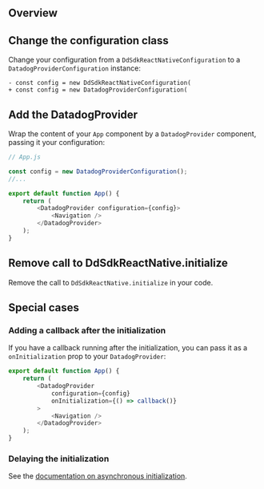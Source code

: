 ## Overview

## Change the configuration class

Change your configuration from a `DdSdkReactNativeConfiguration` to a `DatadogProviderConfiguration` instance:

```git
- const config = new DdSdkReactNativeConfiguration(
+ const config = new DatadogProviderConfiguration(
```

## Add the DatadogProvider

Wrap the content of your `App` component by a `DatadogProvider` component, passing it your configuration:

```javascript
// App.js

const config = new DatadogProviderConfiguration();
//...

export default function App() {
    return (
        <DatadogProvider configuration={config}>
            <Navigation />
        </DatadogProvider>
    );
}
```

## Remove call to DdSdkReactNative.initialize

Remove the call to `DdSdkReactNative.initialize` in your code.

## Special cases

### Adding a callback after the initialization

If you have a callback running after the initialization, you can pass it as a `onInitialization` prop to your `DatadogProvider`:

```javascript
export default function App() {
    return (
        <DatadogProvider
            configuration={config}
            onInitialization={() => callback()}
        >
            <Navigation />
        </DatadogProvider>
    );
}
```

### Delaying the initialization

See the [documentation on asynchronous initialization][1].

[1]: https://github.com/DataDog/dd-sdk-reactnative/blob/develop/docs/advanced_configuration.md#delaying-the-initialization
